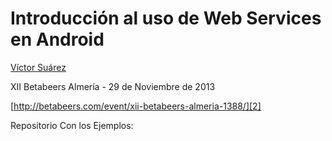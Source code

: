 Introducción al uso de Web Services en Android
==============================================

[Víctor Suárez][1]

XII Betabeers Almería - 29 de Noviembre de 2013

[http://betabeers.com/event/xii-betabeers-almeria-1388/][2]


  [1]: https://twitter.com/zerasul
  [2]: http://betabeers.com/event/xii-betabeers-almeria-1388/
  
  Repositorio Con los Ejemplos:
  
  [1]:https://github.com/zerasul/betabeers29nov
